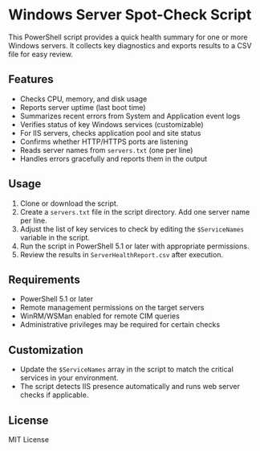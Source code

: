 # Windows Server Spot-Check Script

This PowerShell script provides a quick health summary for one or more Windows servers. It collects key diagnostics and exports results to a CSV file for easy review.

## Features

- Checks CPU, memory, and disk usage
- Reports server uptime (last boot time)
- Summarizes recent errors from System and Application event logs
- Verifies status of key Windows services (customizable)
- For IIS servers, checks application pool and site status
- Confirms whether HTTP/HTTPS ports are listening
- Reads server names from `servers.txt` (one per line)
- Handles errors gracefully and reports them in the output

## Usage

1. Clone or download the script.
2. Create a `servers.txt` file in the script directory. Add one server name per line.
3. Adjust the list of key services to check by editing the `$ServiceNames` variable in the script.
4. Run the script in PowerShell 5.1 or later with appropriate permissions.
5. Review the results in `ServerHealthReport.csv` after execution.

## Requirements

- PowerShell 5.1 or later
- Remote management permissions on the target servers
- WinRM/WSMan enabled for remote CIM queries
- Administrative privileges may be required for certain checks

## Customization

- Update the `$ServiceNames` array in the script to match the critical services in your environment.
- The script detects IIS presence automatically and runs web server checks if applicable.

## License

MIT License
